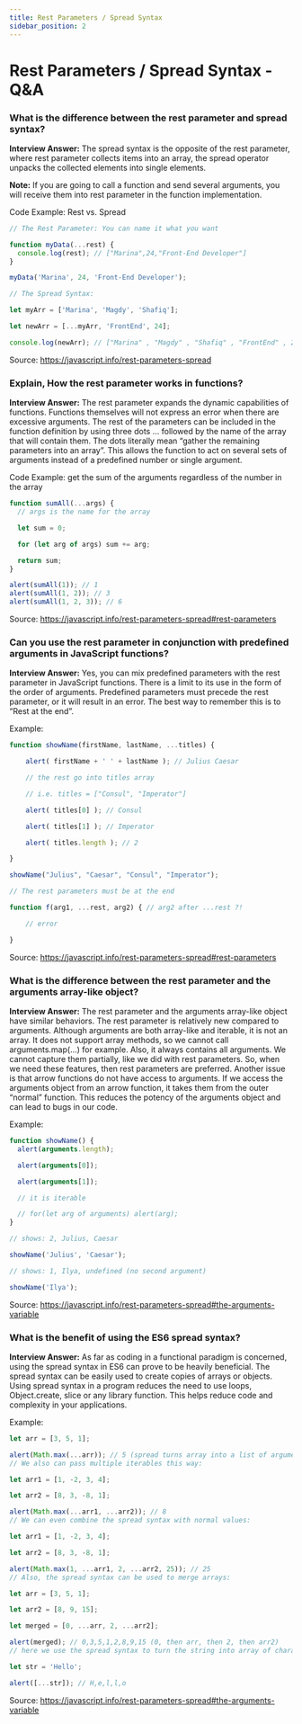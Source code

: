```yaml
---
title: Rest Parameters / Spread Syntax
sidebar_position: 2
---
```


# Rest Parameters / Spread Syntax - Q&A

### What is the difference between the rest parameter and spread syntax?

**Interview Answer:** The spread syntax is the opposite of the rest parameter, where rest parameter collects items into an array, the spread operator unpacks the collected elements into single elements.

**Note:** If you are going to call a function and send several arguments, you will receive them into rest parameter in the function implementation.

Code Example: Rest vs. Spread

```js
// The Rest Parameter: You can name it what you want

function myData(...rest) {
  console.log(rest); // ["Marina",24,"Front-End Developer"]
}

myData('Marina', 24, 'Front-End Developer');

// The Spread Syntax:

let myArr = ['Marina', 'Magdy', 'Shafiq'];

let newArr = [...myArr, 'FrontEnd', 24];

console.log(newArr); // ["Marina" , "Magdy" , "Shafiq" , "FrontEnd" , 24 ] ;
```

Source: <https://javascript.info/rest-parameters-spread>

### Explain, How the rest parameter works in functions?

**Interview Answer:** The rest parameter expands the dynamic capabilities of functions. Functions themselves will not express an error when there are excessive arguments. The rest of the parameters can be included in the function definition by using three dots ... followed by the name of the array that will contain them. The dots literally mean “gather the remaining parameters into an array”. This allows the function to act on several sets of arguments instead of a predefined number or single argument.

Code Example: get the sum of the arguments regardless of the number in the array

```js
function sumAll(...args) {
  // args is the name for the array

  let sum = 0;

  for (let arg of args) sum += arg;

  return sum;
}

alert(sumAll(1)); // 1
alert(sumAll(1, 2)); // 3
alert(sumAll(1, 2, 3)); // 6
```

Source: <https://javascript.info/rest-parameters-spread#rest-parameters>

### Can you use the rest parameter in conjunction with predefined arguments in JavaScript functions?

**Interview Answer:** Yes, you can mix predefined parameters with the rest parameter in JavaScript functions. There is a limit to its use in the form of the order of arguments. Predefined parameters must precede the rest parameter, or it will result in an error. The best way to remember this is to “Rest at the end”.

Example:

```js
function showName(firstName, lastName, ...titles) {

    alert( firstName + ' ' + lastName ); // Julius Caesar

    // the rest go into titles array

    // i.e. titles = ["Consul", "Imperator"]

    alert( titles[0] ); // Consul

    alert( titles[1] ); // Imperator

    alert( titles.length ); // 2

}

showName("Julius", "Caesar", "Consul", "Imperator");

// The rest parameters must be at the end

function f(arg1, ...rest, arg2) { // arg2 after ...rest ?!

    // error

}
```

Source: <https://javascript.info/rest-parameters-spread#rest-parameters>

### What is the difference between the rest parameter and the arguments array-like object?

**Interview Answer:** The rest parameter and the arguments array-like object have similar behaviors. The rest parameter is relatively new compared to arguments. Although arguments are both array-like and iterable, it is not an array. It does not support array methods, so we cannot call arguments.map(...) for example. Also, it always contains all arguments. We cannot capture them partially, like we did with rest parameters. So, when we need these features, then rest parameters are preferred. Another issue is that arrow functions do not have access to arguments. If we access the arguments object from an arrow function, it takes them from the outer “normal” function. This reduces the potency of the arguments object and can lead to bugs in our code.

Example:

```js
function showName() {
  alert(arguments.length);

  alert(arguments[0]);

  alert(arguments[1]);

  // it is iterable

  // for(let arg of arguments) alert(arg);
}

// shows: 2, Julius, Caesar

showName('Julius', 'Caesar');

// shows: 1, Ilya, undefined (no second argument)

showName('Ilya');
```

Source: <https://javascript.info/rest-parameters-spread#the-arguments-variable>

### What is the benefit of using the ES6 spread syntax?

**Interview Answer:** As far as coding in a functional paradigm is concerned, using the spread syntax in ES6 can prove to be heavily beneficial. The spread syntax can be easily used to create copies of arrays or objects. Using spread syntax in a program reduces the need to use loops, Object.create, slice or any library function. This helps reduce code and complexity in your applications.

Example:

```js
let arr = [3, 5, 1];

alert(Math.max(...arr)); // 5 (spread turns array into a list of arguments)
// We also can pass multiple iterables this way:

let arr1 = [1, -2, 3, 4];

let arr2 = [8, 3, -8, 1];

alert(Math.max(...arr1, ...arr2)); // 8
// We can even combine the spread syntax with normal values:

let arr1 = [1, -2, 3, 4];

let arr2 = [8, 3, -8, 1];

alert(Math.max(1, ...arr1, 2, ...arr2, 25)); // 25
// Also, the spread syntax can be used to merge arrays:

let arr = [3, 5, 1];

let arr2 = [8, 9, 15];

let merged = [0, ...arr, 2, ...arr2];

alert(merged); // 0,3,5,1,2,8,9,15 (0, then arr, then 2, then arr2)
// here we use the spread syntax to turn the string into array of characters:

let str = 'Hello';

alert([...str]); // H,e,l,l,o
```

Source: <https://javascript.info/rest-parameters-spread#the-arguments-variable>
